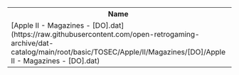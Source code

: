 <table>
<tr><th>Name</th><th>Size</th></tr>
<tr><td>
[Apple II - Magazines - [DO].dat](https://raw.githubusercontent.com/open-retrogaming-archive/dat-catalog/main/root/basic/TOSEC/Apple/II/Magazines/[DO]/Apple II - Magazines - [DO].dat)
</td><td>34946</td></tr>
</table>
